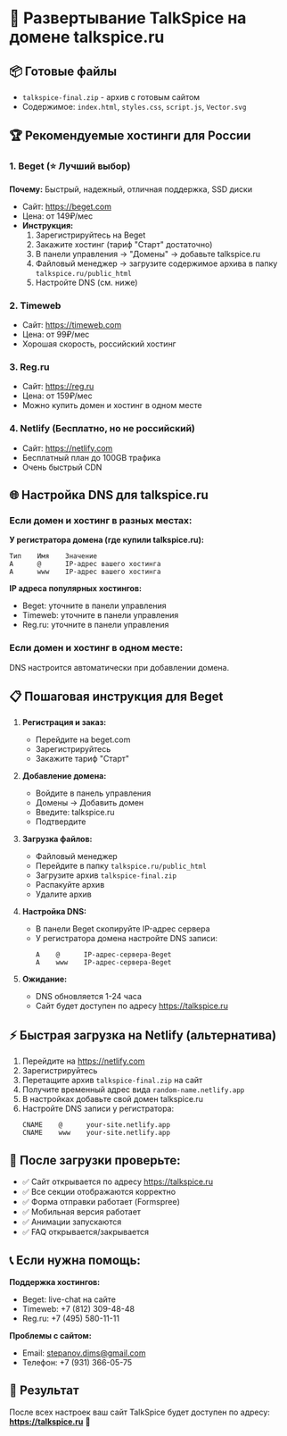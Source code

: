 # 🚀 Развертывание TalkSpice на домене talkspice.ru

## 📦 Готовые файлы
- `talkspice-final.zip` - архив с готовым сайтом
- Содержимое: `index.html`, `styles.css`, `script.js`, `Vector.svg`

## 🏆 Рекомендуемые хостинги для России

### 1. **Beget (⭐ Лучший выбор)**
**Почему:** Быстрый, надежный, отличная поддержка, SSD диски
- Сайт: https://beget.com
- Цена: от 149₽/мес
- **Инструкция:**
  1. Зарегистрируйтесь на Beget
  2. Закажите хостинг (тариф "Старт" достаточно)
  3. В панели управления → "Домены" → добавьте talkspice.ru
  4. Файловый менеджер → загрузите содержимое архива в папку `talkspice.ru/public_html`
  5. Настройте DNS (см. ниже)

### 2. **Timeweb**
- Сайт: https://timeweb.com
- Цена: от 99₽/мес
- Хорошая скорость, российский хостинг

### 3. **Reg.ru**
- Сайт: https://reg.ru
- Цена: от 159₽/мес
- Можно купить домен и хостинг в одном месте

### 4. **Netlify (Бесплатно, но не российский)**
- Сайт: https://netlify.com
- Бесплатный план до 100GB трафика
- Очень быстрый CDN

## 🌐 Настройка DNS для talkspice.ru

### Если домен и хостинг в разных местах:

**У регистратора домена (где купили talkspice.ru):**
```
Тип    Имя    Значение
A      @      IP-адрес вашего хостинга
A      www    IP-адрес вашего хостинга
```

**IP адреса популярных хостингов:**
- Beget: уточните в панели управления
- Timeweb: уточните в панели управления
- Reg.ru: уточните в панели управления

### Если домен и хостинг в одном месте:
DNS настроится автоматически при добавлении домена.

## 📋 Пошаговая инструкция для Beget

1. **Регистрация и заказ:**
   - Перейдите на beget.com
   - Зарегистрируйтесь
   - Закажите тариф "Старт"

2. **Добавление домена:**
   - Войдите в панель управления
   - Домены → Добавить домен
   - Введите: talkspice.ru
   - Подтвердите

3. **Загрузка файлов:**
   - Файловый менеджер
   - Перейдите в папку `talkspice.ru/public_html`
   - Загрузите архив `talkspice-final.zip`
   - Распакуйте архив
   - Удалите архив

4. **Настройка DNS:**
   - В панели Beget скопируйте IP-адрес сервера
   - У регистратора домена настройте DNS записи:
     ```
     A    @      IP-адрес-сервера-Beget
     A    www    IP-адрес-сервера-Beget
     ```

5. **Ожидание:**
   - DNS обновляется 1-24 часа
   - Сайт будет доступен по адресу https://talkspice.ru

## ⚡ Быстрая загрузка на Netlify (альтернатива)

1. Перейдите на https://netlify.com
2. Зарегистрируйтесь
3. Перетащите архив `talkspice-final.zip` на сайт
4. Получите временный адрес вида `random-name.netlify.app`
5. В настройках добавьте свой домен talkspice.ru
6. Настройте DNS записи у регистратора:
   ```
   CNAME    @      your-site.netlify.app
   CNAME    www    your-site.netlify.app
   ```

## 🔧 После загрузки проверьте:

- ✅ Сайт открывается по адресу https://talkspice.ru
- ✅ Все секции отображаются корректно
- ✅ Форма отправки работает (Formspree)
- ✅ Мобильная версия работает
- ✅ Анимации запускаются
- ✅ FAQ открывается/закрывается

## 📞 Если нужна помощь:

**Поддержка хостингов:**
- Beget: live-chat на сайте
- Timeweb: +7 (812) 309-48-48
- Reg.ru: +7 (495) 580-11-11

**Проблемы с сайтом:**
- Email: stepanov.dims@gmail.com
- Телефон: +7 (931) 366-05-75

## 🎯 Результат
После всех настроек ваш сайт TalkSpice будет доступен по адресу:
**https://talkspice.ru** 🚀


